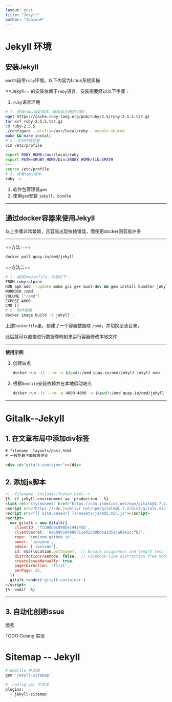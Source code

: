 ```yaml
---
layout: post
title: "Jekyll"
author: "IonionM"
---
```

# Jekyll 环境

## 安装Jekyll

`macOS`自带`ruby`环境，以下内容为Linux系统实操

==Jekyll== 的安装依赖于`ruby`语言，安装需要经过以下步骤：

1. `ruby`语言环境

```bash
# 1. 安装ruby指定版本（低版本会遇到问题）
wget https://cache.ruby-lang.org/pub/ruby/2.5/ruby-2.5.5.tar.gz
tar xvf ruby-2.5.5.tar.gz
cd ruby-2.5.5
./configure --prefix=/usr/local/ruby --enable-shared
make && make install
# 2. 添加环境变量
vim /etc/profile
---
export RUBY_HOME=/usr/local/ruby
export PATH=$RUBY_HOME/bin:$RUBY_HOME/lib:$PATH
---
source /etc/profile
# 3. 查看ruby版本
ruby -v
```



1. 软件包管理器`gem`
2. 使用`gem`安装 `jekyll`、`bundle`

---

## 通过docker容器来使用Jekyll

以上步骤非常繁琐，且容易出现依赖错误，而使用docker则容易许多

---

==方法一==

```bash
docker pull quay.io/omd/jekyll
```

==方法二==

```bash
# 1. 编写Dockerfile，内容如下：
FROM ruby:alpine
RUN apk add --update make gcc g++ musl-dev && gem install bundler jekyll
WORKDIR /omd
VOLUME ["/omd"]
EXPOSE 4000
CMD []
# 2. 制作镜像
docker image build -t jekyll .
```

上述`Dockerfile`里，创建了一个容器数据卷 `/omd`，并切换至该目录，

此后就可以直接进行数据卷映射来运行容器修改本地文件

---

**使用示例**

1. 创建站点

   ```bash
   docker run -it --rm -v $(pwd):/omd quay.io/omd/jekyll jekyll new .
   ```

2. 根据`Gemfile`安装依赖并在本地启动站点

   ```bash
   docker run -it --rm -p 4000:4000 -v $(pwd):/omd quay.io/omd/jekyll sh -c "bundle install; jekyll serve --host=0.0.0.0 --livereload"
   ```

---

# Gitalk--Jekyll

## 1. 在文章布局中添加div标签

```html
# filename _layouts/post.html
# 一般在最下面放置评论

<div id="gitalk-container"></div> 
```

## 2. 添加js脚本

```html
<!--filename _includes/footer.html-->
{%- if jekyll.environment == 'production' -%}
<link rel="stylesheet" href="https://cdn.jsdelivr.net/npm/gitalk@1.7.2/dist/gitalk.css">
<script src="https://cdn.jsdelivr.net/npm/gitalk@1.7.2/dist/gitalk.min.js"></script>
<script src="{{ site.baseurl }}/assets/js/md5.min.js"></script>
<script>
  var gitalk = new Gitalk({
    clientID: 'fcb0dd6c098bec44145b',
    clientSecret: 'aa609659498d711ed2508bd6a1d51ca95e1ccf63',
    repo: 'ionionm.github.io',
    owner: 'ionionm',
    admin: ['ionionm'],
    id: md5(location.pathname),  // Ensure uniqueness and length less than 50
    distractionFreeMode: false,  // Facebook-like distraction free mode
    createIssueManually: true,
    pagerDirection: "first",
    perPage: 25,
  })
  gitalk.render('gitalk-container')
</script>
{%- endif -%}
```

---

## 3. 自动化创建issue

[参考](https://draveness.me/git-comments-initialize/)

TODO Golang 实现

# Sitemap -- Jekyll

```bash
# Gemfile 中添加
gem 'jekyll-sitemap'

# _config.yml 中添加
plugins:
  - jekyll-sitemap
```